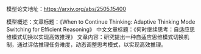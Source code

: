 模型论文地址：https://arxiv.org/abs/2505.15400

模型概述：文章标题：《When to Continue Thinking: Adaptive Thinking Mode Switching for Efficient Reasoning》
中文文章标题：《何时继续思考：自适应思维模式切换以实现高效推理》
文章内容：研究提出一种自适应思维模式切换机制，通过评估推理任务难度，动态调整思考模式，以实现高效推理。
